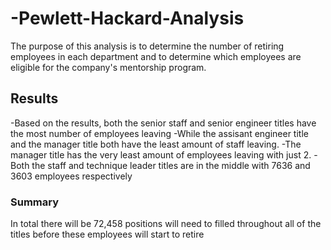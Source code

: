 # -Pewlett-Hackard-Analysis
The purpose of this analysis is to determine the number of retiring employees in each department and to determine which employees are eligible for the company's mentorship program.
## Results
-Based on the results, both the senior staff and senior engineer titles have the most number of employees leaving 
-While the assisant engineer title and the manager title both have the least amount of staff leaving. 
-The manager title has the very least amount of employees leaving with just 2. 
-Both the staff and technique leader titles are in the middle with 7636 and 3603 employees respectively 
### Summary
In total there will be 72,458 positions will need to filled throughout all of the titles before these employees will start to retire
